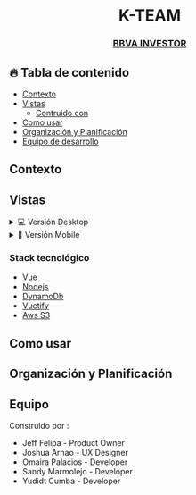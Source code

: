 <h1 align="center">K-TEAM</h1>

<div align="center">
  <h3>
    <a href="http://copy-investor.s3-website-sa-east-1.amazonaws.com/" target="_blank" >
    <a href="http://copy-investor.s3-website-sa-east-1.amazonaws.com/" target="_blank" >
      BBVA INVESTOR
    </a>
  </h3>
</div>

## 🔥 Tabla de contenido

- [Contexto](#contexto)
- [Vistas](#vistas)
  - [Contruido con](#construido-con)
- [Como usar](#como-usar)
- [Organización y Planificación](#organización-y-planificación)
- [Equipo de desarrollo](#equipo-de-desarrollo)

## Contexto
## Vistas

<details>
  <summary>💻 Versión Desktop</summary>

![screenshot]()

</details>

<details>
  <summary>📱 Versión Mobile</summary>

![screenshot]()
<br>
![screenshot](https://i.imgur.com/ZPgD3xt.png)

</details>

### Stack tecnológico

- [Vue](https://vuejs.org/)
- [Nodejs](https://nodejs.org)
- [DynamoDb](https://aws.amazon.com/es/)
- [Vuetify](https://vuetifyjs.com/en/)
- [Aws S3](https://aws.amazon.com/es/)
## Como usar

## Organización y Planificación


## Equipo

Construido por :

- Jeff Felipa - Product Owner
- Joshua Arnao - UX Designer
- Omaira Palacios - Developer
- Sandy Marmolejo - Developer
- Yudidt Cumba - Developer
